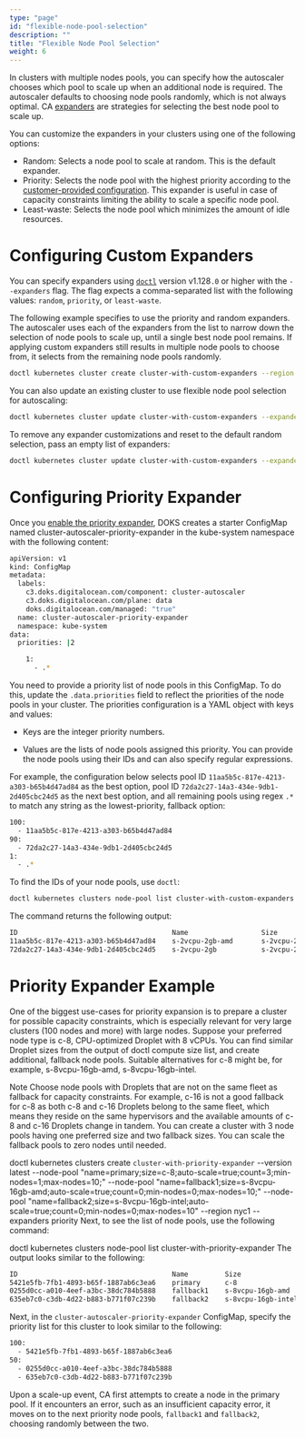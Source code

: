 ```yaml
---
type: "page"
id: "flexible-node-pool-selection"
description: ""
title: "Flexible Node Pool Selection"
weight: 6
---
```


In clusters with multiple nodes pools, you can specify how the autoscaler chooses which pool to scale up when an additional node is required. The autoscaler defaults to choosing node pools randomly, which is not always optimal. CA [expanders](https://github.com/kubernetes/autoscaler/blob/master/cluster-autoscaler/FAQ.md#what-are-expanders) are strategies for selecting the best node pool to scale up.

You can customize the expanders in your clusters using one of the following options:

- Random: Selects a node pool to scale at random. This is the default expander.
- Priority: Selects the node pool with the highest priority according to the [customer-provided configuration](https://docs.digitalocean.com/products/kubernetes/how-to/autoscale/#configuring-priority-expander). This expander is useful in case of capacity constraints limiting the ability to scale a specific node pool.
- Least-waste: Selects the node pool which minimizes the amount of idle resources.

# Configuring Custom Expanders

You can specify expanders using [`doctl`](https://docs.digitalocean.com/reference/doctl/) version v1.128`.0` or higher with the `--expanders` flag. The flag expects a comma-separated list with the following values: `random`, `priority`, or `least-waste`.

The following example specifies to use the priority and random expanders. The autoscaler uses each of the expanders from the list to narrow down the selection of node pools to scale up, until a single best node pool remains. If applying custom expanders still results in multiple node pools to choose from, it selects from the remaining node pools randomly.

```bash
doctl kubernetes cluster create cluster-with-custom-expanders --region nyc1 --version latest --node-pool "name=pool1;size=s-2vcpu-2gb;count=3" --expanders priority,random
```

You can also update an existing cluster to use flexible node pool selection for autoscaling:

```bash
doctl kubernetes cluster update cluster-with-custom-expanders --expanders priority,random 
```

To remove any expander customizations and reset to the default random selection, pass an empty list of expanders:

```bash
doctl kubernetes cluster update cluster-with-custom-expanders --expanders ""
```

# Configuring Priority Expander 

Once you [enable the priority expander](https://docs.digitalocean.com/products/kubernetes/how-to/autoscale/#configuring-custom-expanders), DOKS creates a starter ConfigMap named cluster-autoscaler-priority-expander in the kube-system namespace with the following content:

```bash
apiVersion: v1
kind: ConfigMap
metadata:
  labels:
    c3.doks.digitalocean.com/component: cluster-autoscaler
    c3.doks.digitalocean.com/plane: data
    doks.digitalocean.com/managed: "true"
  name: cluster-autoscaler-priority-expander
  namespace: kube-system
data:
  priorities: |2 

    1:
      - .*
```

You need to provide a priority list of node pools in this ConfigMap. To do this, update the `.data.priorities` field to reflect the priorities of the node pools in your cluster. The priorities configuration is a YAML object with keys and values:

- Keys are the integer priority numbers.

- Values are the lists of node pools assigned this priority. You can provide the node pools using their IDs and can also specify regular expressions.

For example, the configuration below selects pool ID `11aa5b5c-817e-4213-a303-b65b4d47ad84` as the best option, pool ID `72da2c27-14a3-434e-9db1-2d405cbc24d5` as the next best option, and all remaining pools using regex `.*` to match any string as the lowest-priority, fallback option:

```bash
100:
  - 11aa5b5c-817e-4213-a303-b65b4d47ad84
90:
  - 72da2c27-14a3-434e-9db1-2d405cbc24d5
1:
  - .*
```

To find the IDs of your node pools, use `doctl`:

```bash
doctl kubernetes clusters node-pool list cluster-with-custom-expanders
```

The command returns the following output:

```bash
ID                                      Name                  Size               Count    Tags                                                       Labels    Taints    Nodes
11aa5b5c-817e-4213-a303-b65b4d47ad84    s-2vcpu-2gb-amd       s-2vcpu-2gb-amd    1        k8s,k8s:08011cad-c5c1-430e-8082-5392b02149a4,k8s:worker    map[]     []        [s-2vcpu-2gb-amd-f9un]
72da2c27-14a3-434e-9db1-2d405cbc24d5    s-2vcpu-2gb           s-2vcpu-2gb        0        k8s,k8s:08011cad-c5c1-430e-8082-5392b02149a4,k8s:worker    map[]     []        []
```

# Priority Expander Example 

One of the biggest use-cases for priority expansion is to prepare a cluster for possible capacity constraints, which is especially relevant for very large clusters (100 nodes and more) with large nodes. Suppose your preferred node type is c-8, CPU-optimized Droplet with 8 vCPUs. You can find similar Droplet sizes from the output of doctl compute size list, and create additional, fallback node pools. Suitable alternatives for c-8 might be, for example, s-8vcpu-16gb-amd, s-8vcpu-16gb-intel.

Note
Choose node pools with Droplets that are not on the same fleet as fallback for capacity constraints. For example, c-16 is not a good fallback for c-8 as both c-8 and c-16 Droplets belong to the same fleet, which means they reside on the same hypervisors and the available amounts of c-8 and c-16 Droplets change in tandem.
You can create a cluster with 3 node pools having one preferred size and two fallback sizes. You can scale the fallback pools to zero nodes until needed.

doctl kubernetes clusters create `cluster-with-priority-expander` --version latest --node-pool "name=primary;size=c-8;auto-scale=true;count=3;min-nodes=1;max-nodes=10;" --node-pool "name=fallback1;size=s-8vcpu-16gb-amd;auto-scale=true;count=0;min-nodes=0;max-nodes=10;" --node-pool "name=fallback2;size=s-8vcpu-16gb-intel;auto-scale=true;count=0;min-nodes=0;max-nodes=10" --region nyc1 --expanders priority
Next, to see the list of node pools, use the following command:

doctl kubernetes clusters node-pool list cluster-with-priority-expander
The output looks similar to the following:

```bash
ID                                      Name         Size                  Count    Tags                                                       Labels    Taints    Nodes
5421e5fb-7fb1-4893-b65f-1887ab6c3ea6    primary      c-8                   3        k8s,k8s:2faf374d-5040-4c05-a285-f18d92a4e90c,k8s:worker    map[]     []        [primary-t0p2t primary-t0p2l primary-t0p22]
0255d0cc-a010-4eef-a3bc-38dc784b5888    fallback1    s-8vcpu-16gb-amd      0        k8s,k8s:2faf374d-5040-4c05-a285-f18d92a4e90c,k8s:worker    map[]     []        []
635eb7c0-c3db-4d22-b883-b771f07c239b    fallback2    s-8vcpu-16gb-intel    0        k8s,k8s:2faf374d-5040-4c05-a285-f18d92a4e90c,k8s:worker    map[]     []        []
```

Next, in the `cluster-autoscaler-priority-expander` ConfigMap, specify the priority list for this cluster to look similar to the following:

```bash
100:
  - 5421e5fb-7fb1-4893-b65f-1887ab6c3ea6
50:
  - 0255d0cc-a010-4eef-a3bc-38dc784b5888
  - 635eb7c0-c3db-4d22-b883-b771f07c239b
```

Upon a scale-up event, CA first attempts to create a node in the primary pool. If it encounters an error, such as an insufficient capacity error, it moves on to the next priority node pools, `fallback1` and `fallback2`, choosing randomly between the two.

